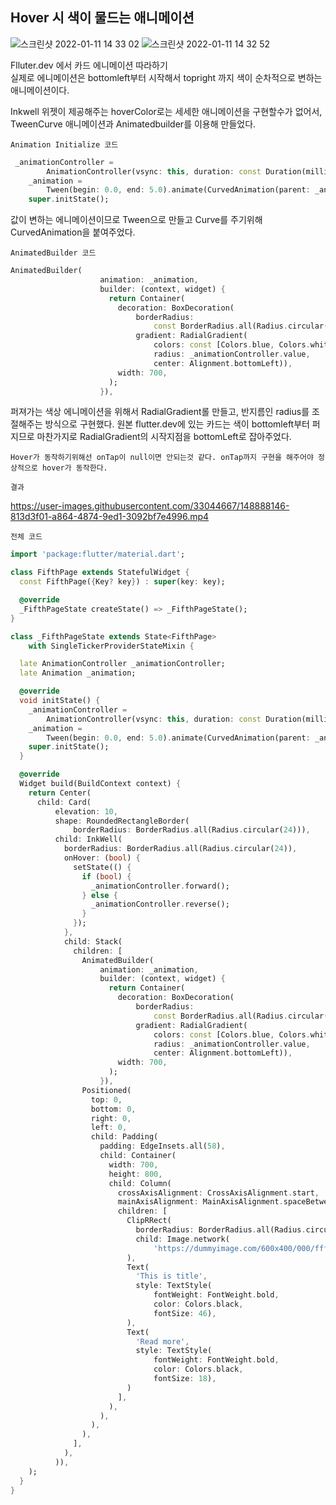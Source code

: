 ## Hover 시 색이 물드는 애니메이션
   

![스크린샷 2022-01-11 14 33 02](https://user-images.githubusercontent.com/33044667/148886839-2594902c-17e5-4bae-9dce-58e6780b5e2f.png)
![스크린샷 2022-01-11 14 32 52](https://user-images.githubusercontent.com/33044667/148886855-33dd798a-7953-455c-9bea-5ce4b366e837.png)   
   
Flluter.dev 에서 카드 에니메이션 따라하기   
실제로 에니메이션은 bottomleft부터 시작해서 topright 까지 색이 순차적으로 변하는 애니메이션이다.  

Inkwell 위젯이 제공해주는 hoverColor로는 세세한 애니메이션을 구현할수가 없어서, TweenCurve 애니메이션과 Animatedbuilder를 이용해 만들었다. 
  
`Animation Initialize 코드`
```dart
 _animationController =
        AnimationController(vsync: this, duration: const Duration(milliseconds: 500), lowerBound: 0.0, upperBound: 5.0);
    _animation =
        Tween(begin: 0.0, end: 5.0).animate(CurvedAnimation(parent: _animationController, curve: Curves.elasticInOut));
    super.initState();
```
값이 변하는 에니메이션이므로 Tween으로 만들고 Curve를 주기위해 CurvedAnimation을 붙여주었다.

`AnimatedBuilder 코드`
```dart
AnimatedBuilder(
                    animation: _animation,
                    builder: (context, widget) {
                      return Container(
                        decoration: BoxDecoration(
                            borderRadius:
                                const BorderRadius.all(Radius.circular(24)),
                            gradient: RadialGradient(
                                colors: const [Colors.blue, Colors.white],
                                radius: _animationController.value,
                                center: Alignment.bottomLeft)),
                        width: 700,
                      );
                    }),
```
퍼져가는 색상 에니메이션을 위해서 RadialGradient롤 만들고, 반지름인 radius를 조절해주는 방식으로 구현했다. 
원본 flutter.dev에 있는 카드는 색이 bottomleft부터 퍼지므로 마찬가지로 RadialGradient의 시작지점을 bottomLeft로 잡아주었다.

`Hover가 동작하기위해선 onTap이 null이면 안되는것 같다. onTap까지 구현을 해주어야 정상적으로 hover가 동작한다.`

`결과`

https://user-images.githubusercontent.com/33044667/148888146-813d3f01-a864-4874-9ed1-3092bf7e4996.mp4


   
`전체 코드`
```dart
import 'package:flutter/material.dart';

class FifthPage extends StatefulWidget {
  const FifthPage({Key? key}) : super(key: key);

  @override
  _FifthPageState createState() => _FifthPageState();
}

class _FifthPageState extends State<FifthPage>
    with SingleTickerProviderStateMixin {

  late AnimationController _animationController;
  late Animation _animation;

  @override
  void initState() {
    _animationController =
        AnimationController(vsync: this, duration: const Duration(milliseconds: 500), lowerBound: 0.0, upperBound: 5.0);
    _animation =
        Tween(begin: 0.0, end: 5.0).animate(CurvedAnimation(parent: _animationController, curve: Curves.elasticInOut));
    super.initState();
  }

  @override
  Widget build(BuildContext context) {
    return Center(
      child: Card(
          elevation: 10,
          shape: RoundedRectangleBorder(
              borderRadius: BorderRadius.all(Radius.circular(24))),
          child: InkWell(
            borderRadius: BorderRadius.all(Radius.circular(24)),
            onHover: (bool) {
              setState(() {
                if (bool) {
                  _animationController.forward();
                } else {
                  _animationController.reverse();
                }
              });
            },
            child: Stack(
              children: [
                AnimatedBuilder(
                    animation: _animation,
                    builder: (context, widget) {
                      return Container(
                        decoration: BoxDecoration(
                            borderRadius:
                                const BorderRadius.all(Radius.circular(24)),
                            gradient: RadialGradient(
                                colors: const [Colors.blue, Colors.white],
                                radius: _animationController.value,
                                center: Alignment.bottomLeft)),
                        width: 700,
                      );
                    }),
                Positioned(
                  top: 0,
                  bottom: 0,
                  right: 0,
                  left: 0,
                  child: Padding(
                    padding: EdgeInsets.all(58),
                    child: Container(
                      width: 700,
                      height: 800,
                      child: Column(
                        crossAxisAlignment: CrossAxisAlignment.start,
                        mainAxisAlignment: MainAxisAlignment.spaceBetween,
                        children: [
                          ClipRRect(
                            borderRadius: BorderRadius.all(Radius.circular(16)),
                            child: Image.network(
                                'https://dummyimage.com/600x400/000/fff'),
                          ),
                          Text(
                            'This is title',
                            style: TextStyle(
                                fontWeight: FontWeight.bold,
                                color: Colors.black,
                                fontSize: 46),
                          ),
                          Text(
                            'Read more',
                            style: TextStyle(
                                fontWeight: FontWeight.bold,
                                color: Colors.black,
                                fontSize: 18),
                          )
                        ],
                      ),
                    ),
                  ),
                ),
              ],
            ),
          )),
    );
  }
}

```
 
